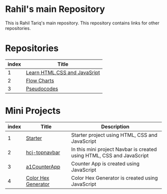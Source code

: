 # Rahil's main Repository

This is Rahil Tariq's main repository. This repository contains links for other repositories.

# Repositories

| index | Title |
| -------|-------|
| 1 | [Learn HTML,CSS and JavaSript](https://github.com/rahiltariq07/learn-html-css-javascript.git) |
| 2 | [Flow Charts](https://github.com/rahiltariq07/FlowCharts.git) |
| 3 | [Pseudocodes](https://github.com/rahiltariq07/Pseudocodes.git) |

# Mini Projects

| index | Title |Description|
| -------|-------|-------|
| 1 | [Starter](https://github.com/rahiltariq07/starter.git) |Starter project using HTML, CSS and JavaScript|
| 2 | [hcj-topnavbar](https://github.com/rahiltariq07/hcj-topnavbar.git) |In this mini project Navbar is created using HTML, CSS and JavaScript|
| 3 | [a1CounterApp](https://github.com/rahiltariq07/a1CounterApp) |Counter App is created using JavaScript
| 4 | [Color Hex Generator](https://github.com/rahiltariq07/color-hexa-generator) |Color Hex Generator is created using JavaScript
